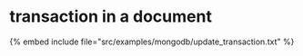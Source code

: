 # transaction in a document

{% embed include file="src/examples/mongodb/update_transaction.txt" %}
